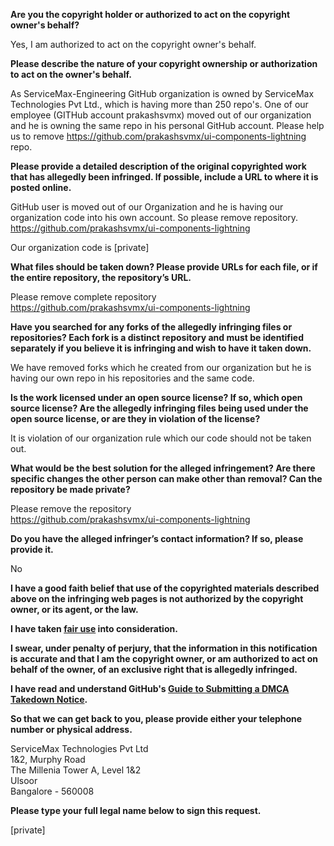 **Are you the copyright holder or authorized to act on the copyright owner's behalf?**    
    
Yes, I am authorized to act on the copyright owner's behalf.    
    
**Please describe the nature of your copyright ownership or authorization to act on the owner's behalf.**    
    
As ServiceMax-Engineering GitHub organization is owned by ServiceMax Technologies Pvt Ltd., which is having more than 250 repo's. One of our employee (GITHub account prakashsvmx) moved out of our organization and he is owning the same repo in his personal GitHub account. Please help us to remove https://github.com/prakashsvmx/ui-components-lightning repo.    
    
**Please provide a detailed description of the original copyrighted work that has allegedly been infringed. If possible, include a URL to where it is posted online.**    
    
GitHub user is moved out of our Organization and he is having our organization code into his own account. So please remove repository.    
https://github.com/prakashsvmx/ui-components-lightning    
    
Our organization code is [private]      
    
**What files should be taken down? Please provide URLs for each file, or if the entire repository, the repository’s URL.**    
    
Please remove complete repository    
https://github.com/prakashsvmx/ui-components-lightning    
    
**Have you searched for any forks of the allegedly infringing files or repositories? Each fork is a distinct repository and must be identified separately if you believe it is infringing and wish to have it taken down.**    
    
We have removed forks which he created from our organization but he is having our own repo in his repositories and the same code.    
    
**Is the work licensed under an open source license? If so, which open source license? Are the allegedly infringing files being used under the open source license, or are they in violation of the license?**    
    
It is violation of our organization rule which our code should not be taken out.    
    
**What would be the best solution for the alleged infringement? Are there specific changes the other person can make other than removal? Can the repository be made private?**    
    
Please remove the repository    
https://github.com/prakashsvmx/ui-components-lightning    
    
**Do you have the alleged infringer’s contact information? If so, please provide it.**    
    
No    
    
**I have a good faith belief that use of the copyrighted materials described above on the infringing web pages is not authorized by the copyright owner, or its agent, or the law.**    
    
**I have taken <a href="https://www.lumendatabase.org/topics/22">fair use</a> into consideration.**    
    
**I swear, under penalty of perjury, that the information in this notification is accurate and that I am the copyright owner, or am authorized to act on behalf of the owner, of an exclusive right that is allegedly infringed.**    
    
**I have read and understand GitHub's <a href="https://help.github.com/articles/guide-to-submitting-a-dmca-takedown-notice/">Guide to Submitting a DMCA Takedown Notice</a>.**    
    
**So that we can get back to you, please provide either your telephone number or physical address.**    
    
ServiceMax Technologies Pvt Ltd    
1&2, Murphy Road    
The Millenia Tower A, Level 1&2    
Ulsoor    
Bangalore - 560008    
    
**Please type your full legal name below to sign this request.**    
    
[private]  

